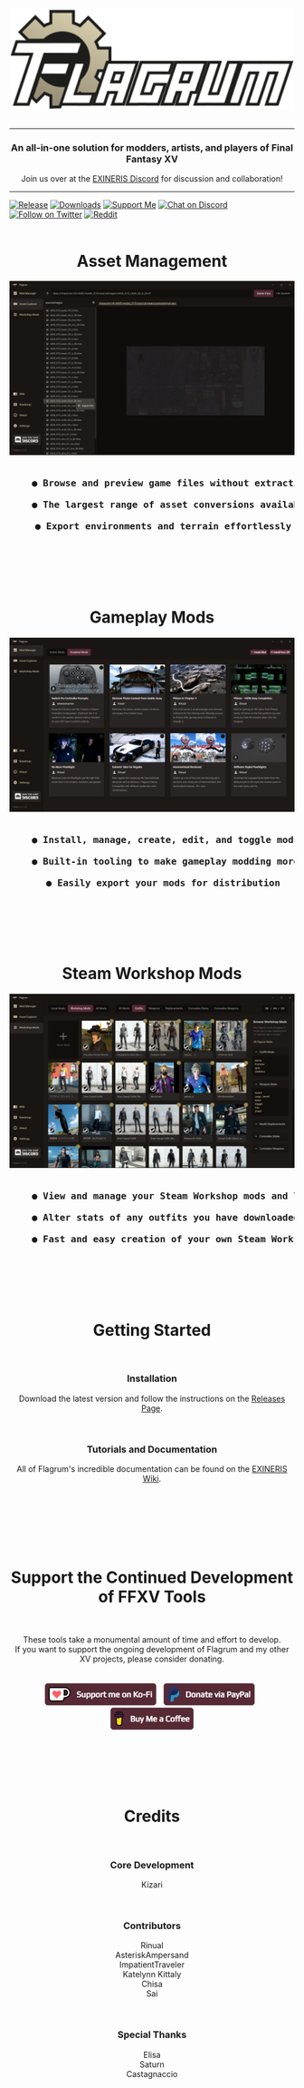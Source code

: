 <p align="center">
    <img alt="Flagrum" src="Images/Readme/splash_github.svg" width=500" /><br/>
    &nbsp;
</p>

---
<h3 align="center">An all-in-one solution for modders, artists, and players of Final Fantasy XV</h3>
<p align="center">Join us over at the <a href="https://discord.gg/7cNNwwJKsJ">EXINERIS Discord</a> for discussion and collaboration!</p>

---
[![Release](https://img.shields.io/github/release/Kizari/Flagrum.svg?style=flat&maxAge=3600)](https://github.com/Kizari/Flagrum/releases)
[![Downloads](https://img.shields.io/github/downloads/Kizari/Flagrum/setup.exe.svg?style=flat&logo=github)](https://github.com/Kizari/Flagrum/releases/latest)
[![Support Me](https://img.shields.io/badge/support-donate-pink?logo=kofi&logoColor=white)](#support-the-continued-development-of-ffxv-tools)
[![Chat on Discord](https://img.shields.io/badge/discord-EXINERIS-8D96F6.svg?style=flat&logo=discord&logoColor=white)](https://discord.gg/7cNNwwJKsJ)
[![Follow on Twitter](https://img.shields.io/badge/twitter-%40KizariXV-blue.svg?style=flat&logo=twitter&logoColor=white)](https://twitter.com/KizariXV)
[![Reddit](https://img.shields.io/badge/reddit-%2Fr%2FFlagrum-orange?logo=reddit&logoColor=white)](https://www.reddit.com/r/Flagrum/)  
&nbsp;

<h1 align="center">Asset Management</h1>

![Asset Management](Images/Readme/asset.jpg)

<pre align="center">
<h3>    ● Browse and preview game files without extracting anything<br/>
    ● The largest range of asset conversions available of any FFXV tools<br/>
    ● Export environments and terrain effortlessly</h3>
</pre>
&nbsp;
<p><br/></p>

<h1 align="center">Gameplay Mods</h1>

![Gameplay Mods](Images/Readme/gameplay.jpg)

<pre align="center">
<h3>    ● Install, manage, create, edit, and toggle mods at will<br/>
    ● Built-in tooling to make gameplay modding more manageable<br/>
    ● Easily export your mods for distribution</h3>
</pre>
&nbsp;
<p><br/></p>

<h1 align="center">Steam Workshop Mods</h1>

![Steam Workshop Mods](Images/Readme/workshop.jpg)

<pre align="center">
<h3>    ● View and manage your Steam Workshop mods and limits<br/>
    ● Alter stats of any outfits you have downloaded from Steam Workshop<br/>
    ● Fast and easy creation of your own Steam Workshop mods</h3>
</pre>
&nbsp;
<p><br/></p>

<h1 align="center">Getting Started</h1>
<br/>
<h3 align="center">Installation</h3>
<p align="center">Download the latest version and follow the instructions on the <a href="https://github.com/Kizari/Flagrum/releases/latest">Releases Page</a>.</p>
<br/>
<h3 align="center">Tutorials and Documentation</h3>
<p align="center">All of Flagrum's incredible documentation can be found on the <a href="https://github.com/Kizari/Flagrum/wiki">EXINERIS Wiki</a>.<br/><br/></p>
<p><br/></p>
&nbsp;
<p><br/></p>

<h1 align="center">Support the Continued Development of FFXV Tools</h1>
<br/>
<p align="center">
These tools take a monumental amount of time and effort to develop.<br/>
If you want to support the ongoing development of Flagrum and my other XV projects, please consider donating.<br/><br/><br/>
<a href="https://ko-fi.com/Kizari"><img height="40" src="Images/Readme/kofi-button.png" alt="Ko-Fi" /></a>&nbsp;&nbsp;
<a href="https://www.paypal.com/donate/?business=GMWBY6FGMMCCA&no_recurring=0&item_name=Creating+next+generation+modding+tools+for+Final+Fantasy+XV+and+providing+comprehensive+guides+for+users+of+all+skill+levels.&currency_code=NZD"><img height="40" src="Images/Readme/paypal-button.png" alt="PayPal" /></a>&nbsp;&nbsp;
<a href="https://buymeacoffee.com/Exineris"><img height="40" src="Images/Readme/bmc-button.png" alt="Buy Me a Coffee" /></a>
</p>
<p><br/></p>
&nbsp;
<p><br/></p>

<h1 align="center">Credits</h1>
<br/>
<h3 align="center">Core Development</h3>
<p align="center">Kizari</p>
<br/>
<h3 align="center">Contributors</h3>
<p align="center">
Rinual<br/>
AsteriskAmpersand<br/>
ImpatientTraveler<br/>
Katelynn Kittaly<br/>
Chisa<br/>
Sai<br/>

</p>
<br/>
<h3 align="center">Special Thanks</h3>
<p align="center">
Elisa<br/>
Saturn<br/>
Castagnaccio
</p>
